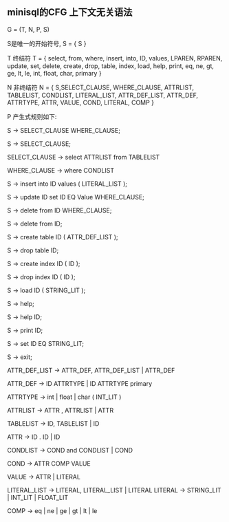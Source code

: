 ## minisql的CFG 上下文无关语法

G = (T, N, P, S)

S是唯一的开始符号, S = { S }

T 终结符 T = { select, from, where, insert, into, ID, values, LPAREN, RPAREN, update, set, delete, create, drop,
                table, index, load, help, print, eq, ne, gt, ge, lt, le, int, float, char, primary }

N 非终结符 N = { S,SELECT_CLAUSE, WHERE_CLAUSE, ATTRLIST,
TABLELIST, CONDLIST, LITERAL_LIST, ATTR_DEF_LIST, ATTR_DEF,
ATTRTYPE, ATTR, VALUE, COND, LITERAL,
                COMP }

P 产生式规则如下:

S -> SELECT_CLAUSE WHERE_CLAUSE;

S -> SELECT_CLAUSE;

SELECT_CLAUSE -> select ATTRLIST from TABLELIST

WHERE_CLAUSE -> where CONDLIST

S -> insert into ID values ( LITERAL_LIST );

S -> update ID set ID EQ Value WHERE_CLAUSE;

S -> delete from ID WHERE_CLAUSE;

S -> delete from ID;

S -> create table ID ( ATTR_DEF_LIST );

S -> drop table ID;

S -> create index ID ( ID );

S -> drop index ID ( ID );

S -> load ID ( STRING_LIT );

S -> help;

S -> help ID;

S -> print ID;

S -> set ID EQ STRING_LIT;

S -> exit;

ATTR_DEF_LIST -> ATTR_DEF, ATTR_DEF_LIST
                | ATTR_DEF

ATTR_DEF -> ID ATTRTYPE
            | ID ATTRTYPE primary

ATTRTYPE -> int
            | float
            | char ( INT_LIT )

ATTRLIST -> ATTR , ATTRLIST
          | ATTR

TABLELIST -> ID, TABLELIST
            | ID

ATTR -> ID . ID
        | ID

CONDLIST -> COND and CONDLIST
        | COND

COND -> ATTR COMP VALUE

VALUE -> ATTR
        | LITERAL

LITERAL_LIST -> LITERAL, LITERAL_LIST
                | LITERAL
LITERAL -> STRING_LIT
        |   INT_LIT
        |   FLOAT_LIT

COMP ->   eq
        | ne
        | ge
        | gt
        | lt
        | le
